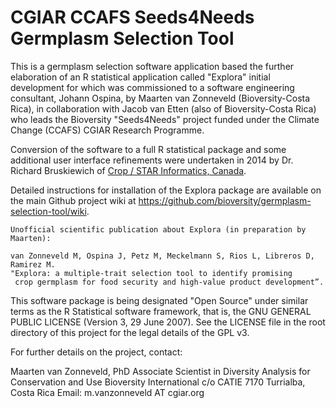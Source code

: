 CGIAR CCAFS Seeds4Needs Germplasm Selection Tool
================================================

This is a germplasm selection software application based the further elaboration of an
R statistical application called "Explora" initial development for which was commissioned 
to a software engineering consultant, Johann Ospina, by Maarten van Zonneveld (Bioversity-Costa Rica), 
in collaboration with  Jacob van Etten (also of Bioversity-Costa Rica) who leads the Bioversity 
"Seeds4Needs" project funded under the Climate Change (CCAFS) CGIAR Research Programme. 

Conversion of the software to a full R statistical package and some additional user interface 
refinements were undertaken in 2014 by Dr. Richard Bruskiewich of 
[Crop / STAR Informatics, Canada](http://www.starinformatics.com).

Detailed instructions for installation of the Explora package are available on the
main Github project wiki at https://github.com/bioversity/germplasm-selection-tool/wiki.

    Unofficial scientific publication about Explora (in preparation by Maarten):

    van Zonneveld M, Ospina J, Petz M, Meckelmann S, Rios L, Libreros D, Ramirez M. 
    "Explora: a multiple-trait selection tool to identify promising 
     crop germplasm for food security and high-value product development”.

This software package is being designated "Open Source" under similar terms as 
the R Statistical software framework, that is, the GNU GENERAL PUBLIC LICENSE
(Version 3, 29 June 2007).  See the LICENSE file in the root directory of this
project for the legal details of the GPL v3.

For further details on the project, contact:

Maarten van Zonneveld, PhD
Associate Scientist in Diversity Analysis for Conservation and Use
Bioversity International
c/o CATIE 7170 Turrialba, Costa Rica
Email: m.vanzonneveld AT cgiar.org
